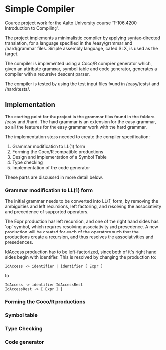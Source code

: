 <h1>Simple Compiler</h1>

Cource project work for the Aalto University course 'T-106.4200 Introduction to Compiling'.

The project implements a minimalistic compiler by applying syntax-directed translation, for a language specified in the /easy/grammar and /hard/grammar files. Simple assembly language, called SLX, is used as the target.

The compiler is implemented using a Coco/R compiler generator which, given an attribute grammar, symbol table and code generator, generates a compiler with a recursive descent parser.

The compiler is tested by using the test input files found in /easy/tests/ and /hard/tests/.

<h2>Implementation</h2>

The starting point for the project is the grammar files found in the folders /easy and /hard. The hard grammar is an extension for the easy grammar, so all the features for the easy grammar work with the hard grammar.

The implementation steps needed to create the compiler specification:
<ol>
  <li>Grammar modification to LL(1) form</li>
  <li>Forming the Coco/R compatible productions</li>
  <li>Design and implementation of a Symbol Table</li>
  <li>Type checking</li>
  <li>Implementation of the code generator</li>
</ol>

These parts are discussed in more detail below.

<h3>Grammar modification to LL(1) form</h3>

The initial grammar needs to be converted into LL(1) form, by removing the ambiguities and left recursions, left factoring, and resolving the associativity and precedence of supported operators.

The Expr production has left recursion, and one of the right hand sides has 'op' symbol, which requires resolving associativity and presedence. A new production will be created for each of the operators such that the productions create a recursion, and thus resolves the associativities and presedences.

IdAccess production has to be left-factorized, since both of it's right hand sides begin with identifier. This is resolved by changing the production to:

```
IdAccess -> identifier | identifier [ Expr ]
```
to
```
IdAccess -> identifier IdAccessRest
IdAccessRest -> [ Expr ] |
```

<h3>Forming the Coco/R productions</h3>
<h3>Symbol table</h3>
<h3>Type Checking</h3>
<h3>Code generator</h3>
